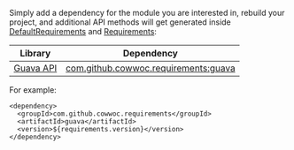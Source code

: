 Simply add a dependency for the module you are interested in, rebuild your project, and additional API methods will get generated inside [DefaultRequirements](https://cowwoc.github.io/requirements.java/6.0.4/docs/api/com.github.cowwoc.requirements/com/github/cowwoc/requirements/DefaultRequirements.html) and [Requirements](https://cowwoc.github.io/requirements.java/6.0.4/docs/api/com.github.cowwoc.requirements/com/github/cowwoc/requirements/Requirements.html):

| Library                                                       | Dependency |
|---------------------------------------------------------------|------------|
| [Guava API](https://guava.dev/releases/28.0-jre/api/docs/)    | [com.github.cowwoc.requirements:guava](https://search.maven.org/search?q=g:com.github.cowwoc.requirements%20AND%20a:guava) |

For example:
```
<dependency>
  <groupId>com.github.cowwoc.requirements</groupId>
  <artifactId>guava</artifactId>
  <version>${requirements.version}</version>
</dependency>
```
